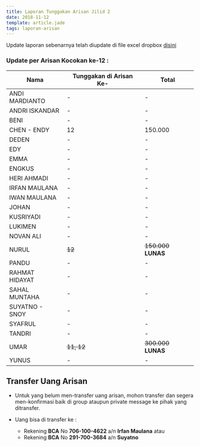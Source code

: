 ```yaml
---
title: Laporan Tunggakan Arisan Jilid 2
date: 2018-11-12
template: article.jade
tags: laporan-arisan
---
```


Update laporan sebenarnya telah diupdate di file excel dropbox [disini](https://www.dropbox.com/scl/fi/tdza3m570irnf1tftubd3/Arisan-UMJ-TechInfo4-Jilid-02.xlsx?rlkey=5gmagocjahxkrcajw16ol52gg&st=w8x4gyy9&dl=0)


### Update per Arisan Kocokan ke-12 :

|Nama									| Tunggakan di Arisan Ke- 	| Total 			|
| -------------------	| ------------------------- | ----------- |
| ANDI MARDIANTO 			| - 			  		            | -        		|
| ANDRI ISKANDAR 			| - 			  		            | -        		|
| BENI 						    | - 			  		            | -        		|
| CHEN - ENDY 				| 12		 						        | 150.000  		|
| DEDEN 					    | - 			  		            | -        		|
| EDY 						    | - 			  		            | -        		|
| EMMA 						    | - 			  		            | -        		|
| ENGKUS 					    | - 			  		            | -        		|
| HERI AHMADI 				| - 			  		            | -        		|
| IRFAN MAULANA 			| - 			  		            | -        		|
| IWAN MAULANA 				| - 			  		            | -        		|
| JOHAN 					    | - 			  		            | -        		|
| KUSRIYADI 				  | - 			  		            | -        		|
| LUKIMEN 					  | - 			  		            | -        		|
| NOVAN ALI 				  | - 			  		            | -        		|
| NURUL				 		    | ~~12~~		 						    	| ~~150.000~~  **LUNAS** |
| PANDU 					    | - 			  		            | -        		|
| RAHMAT HIDAYAT 			| - 			  		            | -        		|
| SAHAL MUNTAHA 			| - 			  		            | -        		|
| SUYATNO - SNOY 			| - 			  		            | -        		|
| SYAFRUL 					  | - 			  		            | -        		|
| TANDRI 					    | - 			  		            | -        		|
| UMAR 						    | ~~11, 12~~		 						    | ~~300.000~~  **LUNAS**		|
| YUNUS 					    | - 			  		            | -        		|

## Transfer Uang Arisan

+ Untuk yang belum men-transfer uang arisan, mohon transfer dan segera men-konfirmasi baik di group ataupun private message ke pihak yang ditransfer.

+ Uang bisa di transfer ke :
	- Rekening <b>BCA</b> No <b>706-100-4622</b> a/n <b>Irfan Maulana</b> atau
	- Rekening <b>BCA</b> No <b>291-700-3684</b> a/n <b>Suyatno</b>
